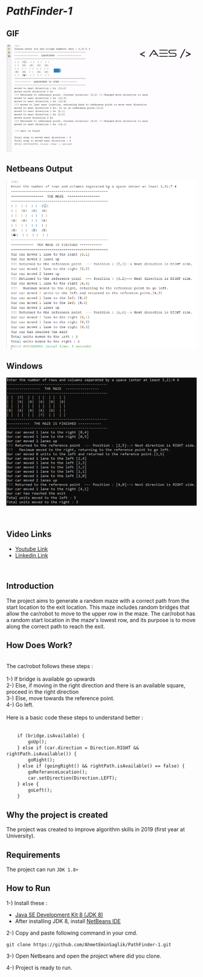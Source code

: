 <h1><i>PathFinder-1</i> </h1>
<h2>GIF</h2>

!["PathFinderGif"](image/PathFinderGif.gif)
<!-- <img src="image/ss-cmd.png" alt="Resim 1" width="50%"><img src="image/ss-netbeans.png" alt="Resim 2" width="50%">-->

<h2> Netbeans Output</h2>

!["PathFinderGif"](image/ss-netbeans.png)

<h2> Windows </h2>

!["PathFinderGif"](image/ss-cmd.png)




<br>
<h2>Video Links</h2>

* <a href="https://www.youtube.com/watch?v=Ry_n_0eYv3Y"> Youtube Link </a>
* <a href="https://www.linkedin.com/posts/ahmeteminsaglik_java-algorithm-algorithms-activity-7064986513301749761-bvRb/?utm_source=share&utm_medium=member_desktop"> Linkedin Link </a>

<br>
<h2>Introduction</h2>
The project aims to generate a random maze with a correct path from the start location to the exit location. This maze includes random bridges that allow the car/robot to move to the upper row in the maze. The car/robot has a random start location in the maze's lowest row, and its purpose is to move along the correct path to reach the exit.
<br>

<h2>How Does Work?</h2><br>
The car/robot follows these steps : 
<br><br>
1-) If bridge is available go upwards <br>
2-) Else, if moving in the right direction and there is an available square, proceed in the right direction<br>
3-) Else, move towards the reference point.<br>
4-) Go left.
<br><br>
Here is a basic code these steps to understand better :
<br><br>

        if (bridge.isAvailable) {
            goUp();
        } else if (car.direction = Direction.RIGHT && rightPath.isAvailable()) {
            goRight();
        } else if (goingRight() && rightPath.isAvailable() == false) {
            goReferanceLocation();
            car.setDirection(Direction.LEFT);
        } else {
            goLeft();
        }
        
<h2> Why the project is created</h2>
The project was created to improve algorithm skills in 2019 (first year at University). 

<h2>Requirements</h2>

The project can run `JDK 1.8+`

<h2>How to Run</h2>

1-) Install these :
<br>
* <a href="https://www.oracle.com/java/technologies/downloads/#java8">Java SE Development Kit 8 (JDK 8)</a>
* After installing JDK 8, install <a href="https://netbeans.apache.org/front/main/download/index.html">NetBeans IDE</a>

2-) Copy and paste following command in your cmd. 
```
git clone https://github.com/AhmetEminSaglik/PathFinder-1.git
```

3-) Open Netbeans and open the project where did you clone.

4-) Project is ready to run.
